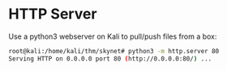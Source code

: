 # HTTP Server

Use a python3 webserver on Kali to pull/push files from a box:

```bash
root@kali:/home/kali/thm/skynet# python3 -m http.server 80
Serving HTTP on 0.0.0.0 port 80 (http://0.0.0.0:80/) ...
```
